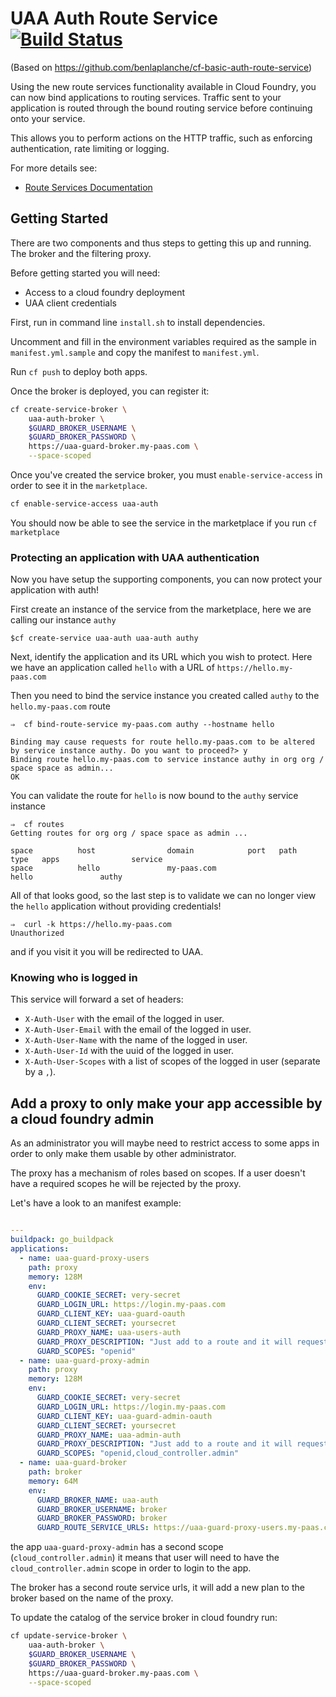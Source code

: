# UAA Auth Route Service [![Build Status](https://travis-ci.org/cloudfoundry-community/cf-uaa-guard-service.svg?branch=master)](https://travis-ci.org/cloudfoundry-community/cf-uaa-guard-service)

(Based on https://github.com/benlaplanche/cf-basic-auth-route-service)

Using the new route services functionality available in Cloud Foundry, you can now bind applications to routing services.
Traffic sent to your application is routed through the bound routing service before continuing onto your service.

This allows you to perform actions on the HTTP traffic, such as enforcing authentication, rate limiting or logging.

For more details see:
* [Route Services Documentation](http://docs.cloudfoundry.org/services/route-services.html)

## Getting Started

There are two components and thus steps to getting this up and running. The broker and the filtering proxy.

Before getting started you will need:

- Access to a cloud foundry deployment
- UAA client credentials

First, run in command line `install.sh` to install dependencies.

Uncomment and fill in the environment variables required as the sample in `manifest.yml.sample` and copy the manifest to `manifest.yml`.

Run `cf push` to deploy both apps.

Once the broker is deployed, you can register it:

```sh
cf create-service-broker \
    uaa-auth-broker \
    $GUARD_BROKER_USERNAME \
    $GUARD_BROKER_PASSWORD \
    https://uaa-guard-broker.my-paas.com \
    --space-scoped
```

Once you've created the service broker, you must `enable-service-access` in
order to see it in the `marketplace`.

```sh
cf enable-service-access uaa-auth
```

You should now be able to see the service in the marketplace if you run `cf marketplace`

### Protecting an application with UAA authentication

Now you have setup the supporting components, you can now protect your application with auth!

First create an instance of the service from the marketplace, here we are calling our instance `authy`
```
$cf create-service uaa-auth uaa-auth authy
```

Next, identify the application and its URL which you wish to protect. Here we have an application called `hello` with a URL of `https://hello.my-paas.com`

Then you need to bind the service instance you created called `authy` to the `hello.my-paas.com` route
```
⇒  cf bind-route-service my-paas.com authy --hostname hello

Binding may cause requests for route hello.my-paas.com to be altered by service instance authy. Do you want to proceed?> y
Binding route hello.my-paas.com to service instance authy in org org / space space as admin...
OK
```

You can validate the route for `hello` is now bound to the `authy` service instance
```
⇒  cf routes
Getting routes for org org / space space as admin ...

space          host                domain            port   path   type   apps                service
space          hello               my-paas.com                            hello               authy
```

All of that looks good, so the last step is to validate we can no longer view the `hello` application without providing credentials!

```
⇒  curl -k https://hello.my-paas.com
Unauthorized
```

and if you visit it you will be redirected to UAA.

### Knowing who is logged in

This service will forward a set of headers:

- `X-Auth-User` with the email of the logged in user.
- `X-Auth-User-Email` with the email of the logged in user.
- `X-Auth-User-Name` with the name of the logged in user.
- `X-Auth-User-Id` with the uuid of the logged in user.
- `X-Auth-User-Scopes` with a list of scopes of the logged in user (separate by a `,`).

## Add a proxy to only make your app accessible by a cloud foundry admin

As an administrator you will maybe need to restrict access to some apps in order to only make them usable
 by other administrator.

The proxy has a mechanism of roles based on scopes. If a user doesn't have a required scopes he will be rejected by the proxy.

Let's have a look to an manifest example:

```yml

---
buildpack: go_buildpack
applications:
  - name: uaa-guard-proxy-users
    path: proxy
    memory: 128M
    env:
      GUARD_COOKIE_SECRET: very-secret
      GUARD_LOGIN_URL: https://login.my-paas.com
      GUARD_CLIENT_KEY: uaa-guard-oauth
      GUARD_CLIENT_SECRET: yoursecret
      GUARD_PROXY_NAME: uaa-users-auth
      GUARD_PROXY_DESCRIPTION: "Just add to a route and it will request cloud foundry authentication before proceeding and let any users registered on cloud foundry login."
      GUARD_SCOPES: "openid"
  - name: uaa-guard-proxy-admin
    path: proxy
    memory: 128M
    env:
      GUARD_COOKIE_SECRET: very-secret
      GUARD_LOGIN_URL: https://login.my-paas.com
      GUARD_CLIENT_KEY: uaa-guard-admin-oauth
      GUARD_CLIENT_SECRET: yoursecret
      GUARD_PROXY_NAME: uaa-admin-auth
      GUARD_PROXY_DESCRIPTION: "Just add to a route and it will request cloud foundry authentication before proceeding and let only admin registered on cloud foundry login."
      GUARD_SCOPES: "openid,cloud_controller.admin"
  - name: uaa-guard-broker
    path: broker
    memory: 64M
    env:
      GUARD_BROKER_NAME: uaa-auth
      GUARD_BROKER_USERNAME: broker
      GUARD_BROKER_PASSWORD: broker
      GUARD_ROUTE_SERVICE_URLS: https://uaa-guard-proxy-users.my-paas.com,https://uaa-guard-proxy-admin.my-paas.com
```

the app `uaa-guard-proxy-admin` has a second scope (`cloud_controller.admin`) it means that user will need
 to have the `cloud_controller.admin` scope in order to login to the app.

The broker has a second route service urls, it will add a new plan to the broker based on the name of the proxy.

To update the catalog of the service broker in cloud foundry run:

```sh
cf update-service-broker \
    uaa-auth-broker \
    $GUARD_BROKER_USERNAME \
    $GUARD_BROKER_PASSWORD \
    https://uaa-guard-broker.my-paas.com \
    --space-scoped
```
